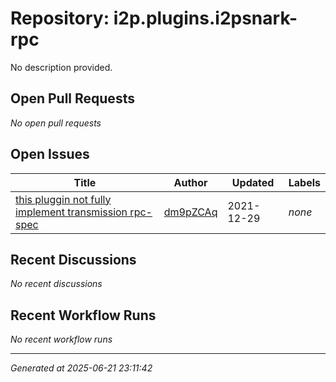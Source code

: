 # Repository: i2p.plugins.i2psnark-rpc

No description provided.

## Open Pull Requests


*No open pull requests*


## Open Issues


| Title | Author | Updated | Labels |
|-------|--------|---------|--------|
| [this pluggin not fully implement transmission rpc-spec](https://github.com/i2p/i2p.plugins.i2psnark-rpc/issues/1) | [dm9pZCAq](https://github.com/dm9pZCAq) | 2021-12-29 | *none* |



## Recent Discussions


*No recent discussions*


## Recent Workflow Runs


*No recent workflow runs*


---
*Generated at 2025-06-21 23:11:42*
